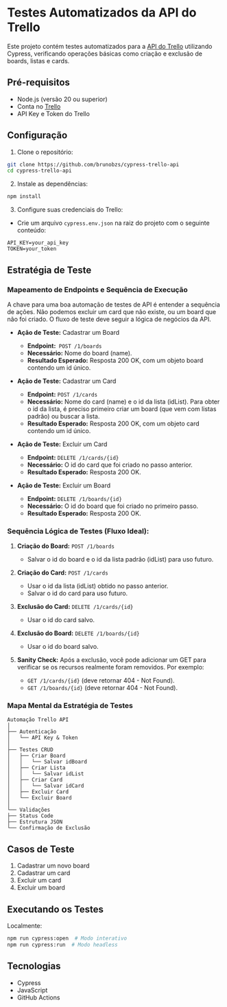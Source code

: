 # Testes Automatizados da API do Trello

Este projeto contém testes automatizados para a [API do Trello](https://developer.atlassian.com/cloud/trello/rest/api-group-cards/#api-group-cards) utilizando Cypress, verificando operações básicas como criação e exclusão de boards, listas e cards.

## Pré-requisitos

- Node.js (versão 20 ou superior)
- Conta no [Trello](https://trello.com/)
- API Key e Token do Trello

## Configuração

1. Clone o repositório:
```bash
git clone https://github.com/brunobzs/cypress-trello-api
cd cypress-trello-api
```

2. Instale as dependências:
```bash
npm install
```

3. Configure suas credenciais do Trello:
- Crie um arquivo `cypress.env.json` na raiz do projeto com o seguinte conteúdo:
```plaintext
API_KEY=your_api_key
TOKEN=your_token
```
## Estratégia de Teste
### Mapeamento de Endpoints e Sequência de Execução

A chave para uma boa automação de testes de API é entender a sequência de ações. Não podemos excluir um card que não existe, ou um board que não foi criado. O fluxo de teste deve seguir a lógica de negócios da API.

* **Ação de Teste:** Cadastrar um Board
  * **Endpoint:**``` POST /1/boards```
  * **Necessário:** Nome do board (name).
  * **Resultado Esperado:** Resposta 200 OK, com um objeto board contendo um id único.


* **Ação de Teste:** Cadastrar um Card
  * **Endpoint:** ```POST /1/cards```
  * **Necessário:** Nome do card (name) e o id da lista (idList). Para obter o id da lista, é preciso primeiro criar um board (que vem com listas padrão) ou buscar a lista.
  * **Resultado Esperado:** Resposta 200 OK, com um objeto card contendo um id único.


* **Ação de Teste:** Excluir um Card
  * **Endpoint:** ```DELETE /1/cards/{id}```
  * **Necessário:** O id do card que foi criado no passo anterior.
  * **Resultado Esperado:** Resposta 200 OK.


* **Ação de Teste:** Excluir um Board
  * **Endpoint:** ```DELETE /1/boards/{id}```
  * **Necessário:** O id do board que foi criado no primeiro passo.
  * **Resultado Esperado:** Resposta 200 OK.

### Sequência Lógica de Testes (Fluxo Ideal):

1. **Criação do Board:** ```POST /1/boards```
    * Salvar o id do board e o id da lista padrão (idList) para uso futuro.


2. **Criação do Card:** ```POST /1/cards```
    * Usar o id da lista (idList) obtido no passo anterior.
    * Salvar o id do card para uso futuro.


3. **Exclusão do Card:** ```DELETE /1/cards/{id}```
    * Usar o id do card salvo.


4. **Exclusão do Board:** ```DELETE /1/boards/{id}```
    * Usar o id do board salvo.


5. **Sanity Check:** Após a exclusão, você pode adicionar um GET para verificar se os recursos realmente foram removidos. Por exemplo:
    * ```GET /1/cards/{id}``` (deve retornar 404 - Not Found).
    * ```GET /1/boards/{id}``` (deve retornar 404 - Not Found).

### Mapa Mental da Estratégia de Testes
```
Automação Trello API
│
├── Autenticação
│   └── API Key & Token
│
├── Testes CRUD
│   ├── Criar Board
│   │   └── Salvar idBoard
│   ├── Criar Lista
│   │   └── Salvar idList
│   ├── Criar Card
│   │   └── Salvar idCard
│   ├── Excluir Card
│   └── Excluir Board
│
└── Validações
├── Status Code
├── Estrutura JSON
└── Confirmação de Exclusão
```
## Casos de Teste

1. Cadastrar um novo board
2. Cadastrar um card
3. Excluir um card
4. Excluir um board


## Executando os Testes
Localmente:
```bash
npm run cypress:open  # Modo interativo
npm run cypress:run  # Modo headless
```

## Tecnologias
- Cypress
- JavaScript
- GitHub Actions